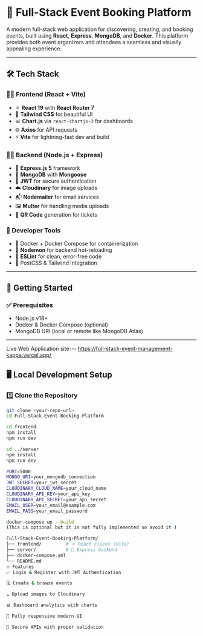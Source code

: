 # 🎉 Full-Stack Event Booking Platform

A modern full-stack web application for discovering, creating, and booking events, built using **React**, **Express**, **MongoDB**, and **Docker**. This platform provides both event organizers and attendees a seamless and visually appealing experience.

---

## 🛠 Tech Stack

### 🧑‍🎨 Frontend (React + Vite)
- ⚛️ **React 19** with **React Router 7**
- 🎨 **Tailwind CSS** for beautiful UI
- 📊 **Chart.js** via `react-chartjs-2` for dashboards
- 🌐 **Axios** for API requests
- ⚡ **Vite** for lightning-fast dev and build

### 🧑‍💻 Backend (Node.js + Express)
- 🚀 **Express.js 5** framework
- 🍃 **MongoDB** with **Mongoose**
- 🔐 **JWT** for secure authentication
- ☁️ **Cloudinary** for image uploads
- 📬 **Nodemailer** for email services
- 🖼️ **Multer** for handling media uploads
- 🔳 **QR Code** generation for tickets

### 🧰 Developer Tools
- 🐳 Docker + Docker Compose for containerization
- 🔄 **Nodemon** for backend hot-reloading
- 🧹 **ESLint** for clean, error-free code
- 🧪 PostCSS & Tailwind integration

---

## 🚀 Getting Started

### ✅ Prerequisites
- Node.js v18+
- Docker & Docker Compose (optional)
- MongoDB URI (local or remote like MongoDB Atlas)

---
Live Web Application site---
https://full-stack-event-management-kappa.vercel.app/

## 🖥️ Local Development Setup

### 1️⃣ Clone the Repository

```bash
git clone <your-repo-url>
cd Full-Stack-Event-Booking-Platform

cd frontend
npm install
npm run dev

cd ../server
npm install
npm run dev

PORT=5000
MONGO_URI=your_mongodb_connection
JWT_SECRET=your_jwt_secret
CLOUDINARY_CLOUD_NAME=your_cloud_name
CLOUDINARY_API_KEY=your_api_key
CLOUDINARY_API_SECRET=your_api_secret
EMAIL_USER=your_email@example.com
EMAIL_PASS=your_email_password

docker-compose up --build
(This is optional but it is not fully implemented so avoid it )

Full-Stack-Event-Booking-Platform/
├── frontend/         # ⚛️ React client (Vite)
├── server/           # 🚀 Express backend
├── docker-compose.yml
└── README.md
🔥 Features
✅ Login & Register with JWT Authentication

🗓️ Create & browse events

☁️ Upload images to Cloudinary

📊 Dashboard analytics with charts

📱 Fully responsive modern UI

🔐 Secure APIs with proper validation


